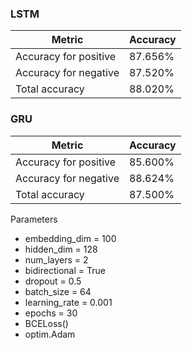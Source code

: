 ### LSTM
| Metric                | Accuracy |
| --------------------- | -------- |
| Accuracy for positive | 87.656%  |
| Accuracy for negative | 87.520%  |
| Total accuracy        | 88.020%  |


### GRU
| Metric                | Accuracy |
| --------------------- | -------- |
| Accuracy for positive | 85.600%  |
| Accuracy for negative | 88.624%  |
| Total accuracy        | 87.500%  |


Parameters
- embedding_dim = 100
- hidden_dim = 128
- num_layers = 2
- bidirectional = True
- dropout = 0.5
- batch_size = 64
- learning_rate = 0.001
- epochs = 30
- BCELoss()
- optim.Adam